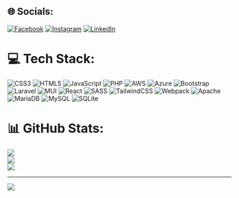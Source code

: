 ## 🌐 Socials:
<!-- [![Discord](https://img.shields.io/badge/Discord-%237289DA.svg?logo=discord&logoColor=white)](https://discord.gg/Terpsichora#2825) -->
[![Facebook](https://img.shields.io/badge/Facebook-%231877F2.svg?logo=Facebook&logoColor=white)](https://facebook.com/joshua727/)
[![Instagram](https://img.shields.io/badge/Instagram-%23E4405F.svg?logo=Instagram&logoColor=white)](https://instagram.com/joshuaxnxx/)
[![LinkedIn](https://img.shields.io/badge/LinkedIn-%230077B5.svg?logo=linkedin&logoColor=white)](https://linkedin.com/in/villanueva-joshua-0558a1272/) 

# 💻 Tech Stack:
![CSS3](https://img.shields.io/badge/css3-%231572B6.svg?style=for-the-badge&logo=css3&logoColor=white) ![HTML5](https://img.shields.io/badge/html5-%23E34F26.svg?style=for-the-badge&logo=html5&logoColor=white) ![JavaScript](https://img.shields.io/badge/javascript-%23323330.svg?style=for-the-badge&logo=javascript&logoColor=%23F7DF1E) ![PHP](https://img.shields.io/badge/php-%23777BB4.svg?style=for-the-badge&logo=php&logoColor=white) ![AWS](https://img.shields.io/badge/AWS-%23FF9900.svg?style=for-the-badge&logo=amazon-aws&logoColor=white) ![Azure](https://img.shields.io/badge/azure-%230072C6.svg?style=for-the-badge&logo=azure-devops&logoColor=white) ![Bootstrap](https://img.shields.io/badge/bootstrap-%23563D7C.svg?style=for-the-badge&logo=bootstrap&logoColor=white) ![Laravel](https://img.shields.io/badge/laravel-%23FF2D20.svg?style=for-the-badge&logo=laravel&logoColor=white) ![MUI](https://img.shields.io/badge/MUI-%230081CB.svg?style=for-the-badge&logo=material-ui&logoColor=white) ![React](https://img.shields.io/badge/react-%2320232a.svg?style=for-the-badge&logo=react&logoColor=%2361DAFB) ![SASS](https://img.shields.io/badge/SASS-hotpink.svg?style=for-the-badge&logo=SASS&logoColor=white) ![TailwindCSS](https://img.shields.io/badge/tailwindcss-%2338B2AC.svg?style=for-the-badge&logo=tailwind-css&logoColor=white) ![Webpack](https://img.shields.io/badge/webpack-%238DD6F9.svg?style=for-the-badge&logo=webpack&logoColor=black) ![Apache](https://img.shields.io/badge/apache-%23D42029.svg?style=for-the-badge&logo=apache&logoColor=white) ![MariaDB](https://img.shields.io/badge/MariaDB-003545?style=for-the-badge&logo=mariadb&logoColor=white) ![MySQL](https://img.shields.io/badge/mysql-%2300f.svg?style=for-the-badge&logo=mysql&logoColor=white) ![SQLite](https://img.shields.io/badge/sqlite-%2307405e.svg?style=for-the-badge&logo=sqlite&logoColor=white)
# 📊 GitHub Stats:
![](https://github-readme-stats.vercel.app/api?username=koykoy027&theme=dark&hide_border=true&include_all_commits=false&count_private=true)<br/>
![](https://github-readme-streak-stats.herokuapp.com/?user=koykoy027&theme=dark&hide_border=true)<br/>
![](https://github-readme-stats.vercel.app/api/top-langs/?username=koykoy027&theme=dark&hide_border=true&include_all_commits=false&count_private=true&layout=compact)

---
[![](https://visitcount.itsvg.in/api?id=koykoy027&icon=0&color=0)](https://visitcount.itsvg.in)

<!-- Proudly created with GPRM ( https://gprm.itsvg.in ) -->

